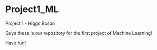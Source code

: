 # Project1_ML
Project 1 - Higgs Boson

Guys these is our repository for the first project of Machine Learning!

Have fun!
